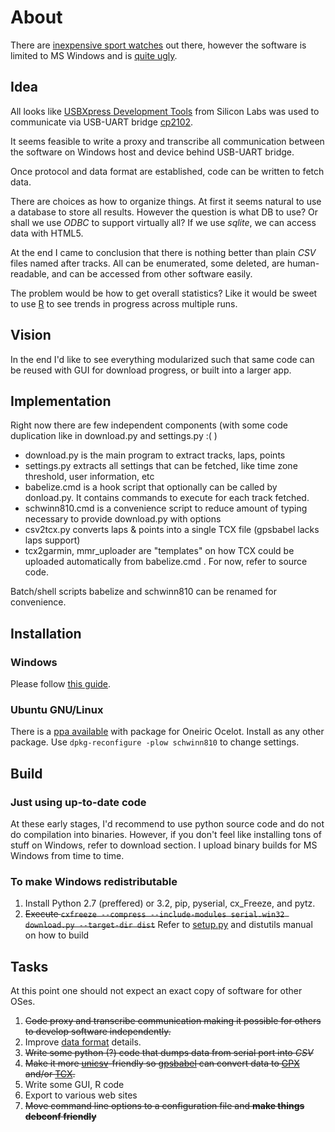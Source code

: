 # About #

There are [inexpensive sport watches](https://www.google.com/search?tbm=shop&q=schwinn+810+gps) out there, however the software is limited to MS Windows and is [quite ugly](http://www.amazon.com/Schwinn-Tracking-Heart-Rate-Monitor/product-reviews/B006JPBALS/).

## Idea ##

All looks like [USBXpress Development Tools](http://www.silabs.com/products/mcu/Pages/USBXpress.aspx)
from Silicon Labs was used to communicate via USB-UART bridge [cp2102](http://www.silabs.com/pages/DownloadDoc.aspx?FILEURL=Support%20Documents/TechnicalDocs/CP2102.pdf).

It seems feasible to write a proxy and transcribe all communication between the software on Windows host and device behind USB-UART bridge.

Once protocol and data format are established, code can be written to fetch data.

There are choices as how to organize things. At first it seems natural to use a database to store all results.
However the question is what DB to use? Or shall we use *ODBC* to support virtually all?
If we use *sqlite*, we can access data with HTML5.

At the end I came to conclusion that there is nothing better than plain *CSV* files named after tracks.
All can be enumerated, some deleted, are human-readable, and can be accessed from other software easily.

The problem would be how to get overall statistics?
Like it would be sweet to use [R](http://www.r-project.org/) to see trends in progress across multiple runs.

## Vision

In the end I'd like to see everything modularized such that
same code can be reused with GUI for download progress, or built into a larger app.

## Implementation

Right now there are few independent components (with some code duplication like in download.py and settings.py :( )

- download.py is the main program to extract tracks, laps, points
- settings.py extracts all settings that can be fetched, like time zone threshold, user information, etc
- babelize.cmd is a hook script that optionally can be called by donload.py.
  It contains commands to execute for each track fetched.
- schwinn810.cmd is a convenience script to reduce amount of typing necessary to provide download.py with options
- csv2tcx.py converts laps & points into a single TCX file (gpsbabel lacks laps support)
- tcx2garmin, mmr_uploader are "templates" on how TCX could be uploaded automatically from babelize.cmd . For now, refer to source code.

Batch/shell scripts babelize and schwinn810 can be renamed for convenience.

## Installation

### Windows

Please follow [this guide](https://github.com/mlt/schwinn810/wiki/Windows).

### Ubuntu GNU/Linux

There is a [ppa available](https://launchpad.net/~mtitov/+archive/schwinn810) with package for Oneiric Ocelot. Install as any other package. Use `dpkg-reconfigure -plow schwinn810` to change settings.

## Build

### Just using up-to-date code

At these early stages, I'd recommend to use python source code and do not do compilation into binaries.
However, if you don't feel like installing tons of stuff on Windows, refer to download section.
I upload binary builds for MS Windows from time to time.

### To make Windows redistributable

1. Install Python 2.7 (preffered) or 3.2, pip, pyserial, cx_Freeze, and pytz.
2. ~~Execute `cxfreeze --compress --include-modules serial.win32 download.py --target-dir dist`~~
   Refer to [setup.py](https://github.com/mlt/schwinn810/blob/master/src/setup.py) and distutils manual on how to build

## Tasks

At this point one should not expect an exact copy of software for other OSes.

1. <del> Code proxy and transcribe communication making it possible for others to develop software independently.</del>
2. Improve [data format](https://github.com/mlt/schwinn810/wiki/Data-Format) details.
3. <del>Write some python (?) code that dumps data from serial port into *CSV*</del>
4. ~~Make it more [unicsv](http://www.gpsbabel.org/htmldoc-development/fmt_unicsv.html)-friendly so [gpsbabel](http://www.gpsbabel.org) can convert data to [GPX](http://www.gpsbabel.org/htmldoc-development/fmt_gpx.html) and/or [TCX](http://www.gpsbabel.org/htmldoc-development/fmt_gtrnctr.html).~~
4. Write some GUI, R code
5. Export to various web sites
6. ~~Move command line options to a configuration file and **make things debconf friendly**~~